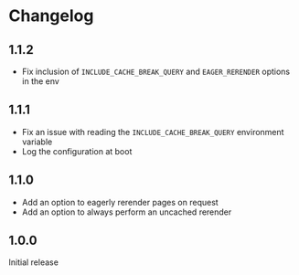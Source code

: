 # Changelog

## 1.1.2

- Fix inclusion of `INCLUDE_CACHE_BREAK_QUERY` and `EAGER_RERENDER` options in the env

## 1.1.1

- Fix an issue with reading the `INCLUDE_CACHE_BREAK_QUERY` environment variable
- Log the configuration at boot

## 1.1.0

- Add an option to eagerly rerender pages on request
- Add an option to always perform an uncached rerender

## 1.0.0

Initial release
